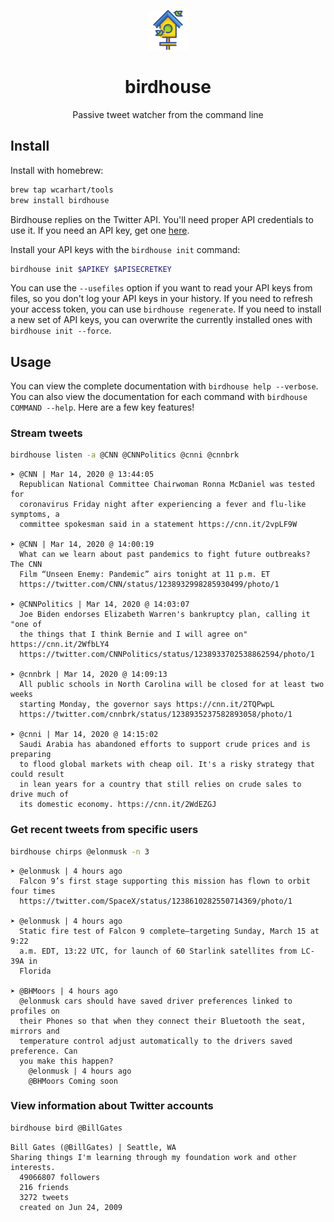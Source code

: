 <p align="center"><img alt="birdhouse logo" src="logo.png" /></p>

<h1 align="center">birdhouse</h1>
<p align="center">Passive tweet watcher from the command line</p>

## Install
Install with homebrew:
```bash
brew tap wcarhart/tools
brew install birdhouse
```
Birdhouse replies on the Twitter API. You'll need proper API credentials to use it. If you need an API key, get one [here](https://developer.twitter.com/en/apply-for-access).

Install your API keys with the `birdhouse init` command:
```bash
birdhouse init $APIKEY $APISECRETKEY
```
You can use the `--usefiles` option if you want to read your API keys from files, so you don't log your API keys in your history. If you need to refresh your access token, you can use `birdhouse regenerate`. If you need to install a new set of API keys, you can overwrite the currently installed ones with `birdhouse init --force`.

## Usage
You can view the complete documentation with `birdhouse help --verbose`. You can also view the documentation for each command with `birdhouse COMMAND --help`. Here are a few key features!

### Stream tweets
```bash
birdhouse listen -a @CNN @CNNPolitics @cnni @cnnbrk
```
```
➤ @CNN | Mar 14, 2020 @ 13:44:05
  Republican National Committee Chairwoman Ronna McDaniel was tested for 
  coronavirus Friday night after experiencing a fever and flu-like symptoms, a 
  committee spokesman said in a statement https://cnn.it/2vpLF9W 

➤ @CNN | Mar 14, 2020 @ 14:00:19
  What can we learn about past pandemics to fight future outbreaks? The CNN 
  Film “Unseen Enemy: Pandemic” airs tonight at 11 p.m. ET 
  https://twitter.com/CNN/status/1238932998285930499/photo/1 

➤ @CNNPolitics | Mar 14, 2020 @ 14:03:07
  Joe Biden endorses Elizabeth Warren's bankruptcy plan, calling it "one of 
  the things that I think Bernie and I will agree on" https://cnn.it/2WfbLY4  
  https://twitter.com/CNNPolitics/status/1238933702538862594/photo/1 

➤ @cnnbrk | Mar 14, 2020 @ 14:09:13
  All public schools in North Carolina will be closed for at least two weeks 
  starting Monday, the governor says https://cnn.it/2TQPwpL  
  https://twitter.com/cnnbrk/status/1238935237582893058/photo/1 

➤ @cnni | Mar 14, 2020 @ 14:15:02
  Saudi Arabia has abandoned efforts to support crude prices and is preparing 
  to flood global markets with cheap oil. It's a risky strategy that could result 
  in lean years for a country that still relies on crude sales to drive much of 
  its domestic economy. https://cnn.it/2WdEZGJ
```

### Get recent tweets from specific users
```bash
birdhouse chirps @elonmusk -n 3
```
```
➤ @elonmusk | 4 hours ago
  Falcon 9’s first stage supporting this mission has flown to orbit four times 
  https://twitter.com/SpaceX/status/1238610282550714369/photo/1 

➤ @elonmusk | 4 hours ago
  Static fire test of Falcon 9 complete—targeting Sunday, March 15 at 9:22 
  a.m. EDT, 13:22 UTC, for launch of 60 Starlink satellites from LC-39A in 
  Florida

➤ @BHMoors | 4 hours ago
  @elonmusk cars should have saved driver preferences linked to profiles on 
  their Phones so that when they connect their Bluetooth the seat, mirrors and 
  temperature control adjust automatically to the drivers saved preference. Can 
  you make this happen?
    @elonmusk | 4 hours ago
    @BHMoors Coming soon
```

### View information about Twitter accounts
```bash
birdhouse bird @BillGates
```
```
Bill Gates (@BillGates) | Seattle, WA
Sharing things I'm learning through my foundation work and other interests.
  49066807 followers
  216 friends
  3272 tweets
  created on Jun 24, 2009
```
